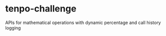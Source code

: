 # tenpo-challenge
APIs for mathematical operations with dynamic percentage and call history logging
